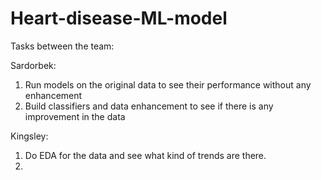 # Heart-disease-ML-model

Tasks between the team:

Sardorbek:
1.  Run models on the original data to see their performance without any enhancement
2. Build classifiers and data enhancement to see if there is any improvement in the data

Kingsley: 
1. Do EDA for the data and see what kind of trends are there.
2. 
